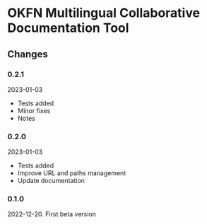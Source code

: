 # OKFN Multilingual Collaborative Documentation Tool

## Changes

### 0.2.1
2023-01-03
 - Tests added
 - Minor fixes
 - Notes

### 0.2.0
2023-01-03
 - Tests added
 - Improve URL and paths management
 - Update documentation

### 0.1.0
2022-12-20. First beta version

